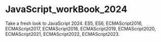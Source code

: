 # JavaScript_workBook_2024
 Take a fresh look to JavaScript 2024.
ES5, ES6, ECMAScript2016, ECMAScript2017, ECMAScript2018, ECMAScript2019, ECMAScript2020, ECMAScript2021, ECMAScript2022, ECMAScript2023.
